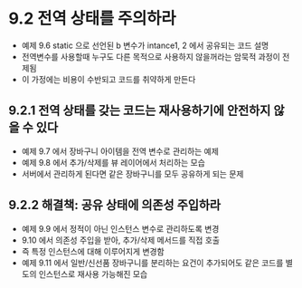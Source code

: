 # 9.2 전역 상태를 주의하라 
* 예제 9.6 static 으로 선언된 b 변수가 intance1, 2 에서 공유되는 코드 설명
* 전역변수를 사용할때 누구도 다른 목적으로 사용하지 않을꺼라는 암묵적 과정이 전제됨
* 이 가정에는 비용이 수반되고 코드를 취약하게 만든다

## 9.2.1 전역 상태를 갖는 코드는 재사용하기에 안전하지 않을 수 있다
* 예제 9.7 에서 장바구니 아이템을 전역 변수로 관리하는 예제
* 예제 9.8 에서 추가/삭제를 뷰 레이어에서 처리하는 모습
* 서버에서 관리하게 된다면 같은 장바구니를 모두 공유하게 되는 문제

## 9.2.2 해결책: 공유 상태에 의존성 주입하라
* 예제 9.9 에서 정적이 아닌 인스턴스 변수로 관리하도록 변경
* 9.10 에서 의존성 주입을 받아, 추가/삭제 메서드를 직접 호출
* 즉 특정 인스턴스에 대해 이루어지게 변경함
* 예제 9.11 에서 일반/신선품 장바구니를 분리하는 요건이 추가되어도 같은 코드를 별도의 인스턴스로 재사용 가능해진 모습

